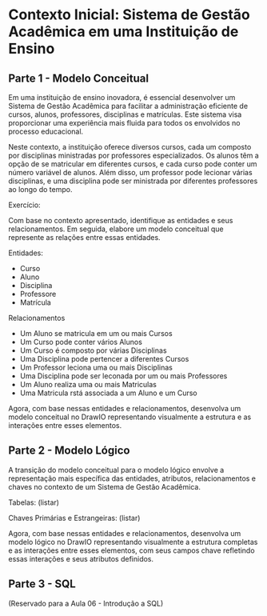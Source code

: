 # Contexto Inicial: Sistema de Gestão Acadêmica em uma Instituição de Ensino

## Parte 1 - Modelo Conceitual

Em uma instituição de ensino inovadora, é essencial desenvolver um Sistema de Gestão Acadêmica para facilitar a administração eficiente de cursos, alunos, professores, disciplinas e matrículas. Este sistema visa proporcionar uma experiência mais fluida para todos os envolvidos no processo educacional.

Neste contexto, a instituição oferece diversos cursos, cada um composto por disciplinas ministradas por professores especializados. Os alunos têm a opção de se matricular em diferentes cursos, e cada curso pode conter um número variável de alunos. Além disso, um professor pode lecionar várias disciplinas, e uma disciplina pode ser ministrada por diferentes professores ao longo do tempo.

Exercício:

Com base no contexto apresentado, identifique as entidades e seus relacionamentos. Em seguida, elabore um modelo conceitual que represente as relações entre essas entidades.

Entidades:
- Curso
- Aluno
- Disciplina
- Professore
- Matrícula

Relacionamentos
- Um Aluno se matricula em um ou mais Cursos
- Um Curso pode conter vários Alunos
- Um Curso é composto por várias Disciplinas
- Uma Disciplina pode pertencer a diferentes Cursos
- Um Professor leciona uma ou mais Disciplinas
- Uma Disciplina pode ser leconada por um ou mais Professores
- Um Aluno realiza uma ou mais Matriculas
- Uma Matricula rstá associada a um Aluno e um Curso
 

Agora, com base nessas entidades e relacionamentos, desenvolva um modelo conceitual no DrawIO representando visualmente a estrutura e as interações entre esses elementos.

## Parte 2 - Modelo Lógico

A transição do modelo conceitual para o modelo lógico envolve a representação mais específica das entidades, atributos, relacionamentos e chaves no contexto de um Sistema de Gestão Acadêmica.

Tabelas:
(listar)

Chaves Primárias e Estrangeiras:
(listar)

Agora, com base nessas entidades e relacionamentos, desenvolva um modelo lógico no DrawIO representando visualmente a estrutura completas e as interações entre esses elementos, com seus campos chave refletindo essas interações e seus atributos definidos.


## Parte 3 - SQL

(Reservado para a Aula 06 - Introdução a SQL)